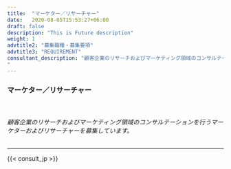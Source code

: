 ```yaml
---
title:  "マーケター／リサーチャー"
date:   2020-08-05T15:53:27+06:00
draft: false
description: "This is Future description"
weight: 1
advtitle2: "募集職種・募集要項"
advtitle3: "REQUIREMENT"
consultant_description: "顧客企業のリサーチおよびマーケティング領域のコンサルテーションを行うマーケターおよびリサーチャーを募集しています。
"
---
```


### **マーケター／リサーチャー**
&nbsp;
###### 顧客企業のリサーチおよびマーケティング領域のコンサルテーションを行うマーケターおよびリサーチャーを募集しています。
---
<!-- 
| 	      |  |
| :----------- | :----------- |
| ベイジで働くメリット &nbsp; &nbsp; &nbsp;      | 全案件直取引なので、経営者やマーケティング担当者と直接会話できる |
|       | 顧客企業と制作レベルではなく戦略レベルでのディスカッションができる       |
|    | 書籍では学べない現場の生々しい知見に触れることができる        |
|    | 多種多様な業界・業種のビジネスの実状を垣間見れる        |
|    | 多種多様な業種・業態との仕事を通じて実践的なスキルを身に付けられる        |
|    | 多種多様な業種・業態のKPIやMA/SFA、ログデータに触れることで数字の感覚を磨ける        |
|    | ベイジが強みとしているBtoBマーケティングとHR領域に強くなれる        |
|    | ベイジの独自メソッドを使った戦略提案力を身に付けられる        |
|    | 社内の制作スタッフと技術的な裏付けを取りながら提案できる        |

&nbsp; -->

{{< consult_jp >}}
